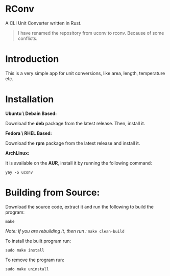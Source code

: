 # RConv
A CLI Unit Converter written in Rust.

> I have renamed the repository from uconv to rconv. Because of some conflicts.

# Introduction
This is a very simple app for unit conversions, like area, length, temperature etc.

# Installation
**Ubuntu \ Debain Based:**

Download the **deb** package from the latest release. Then, install it.

**Fedora \ RHEL Based:**

Download the **rpm** package from the latest release and install it.

**ArchLinux:**

It is available on the **AUR**, install it by running the following command:

``yay -S uconv``

# Building from Source:
Download the source code, extract it and run the following to build the program:

``make``

*Note: If you are rebuilding it, then run :* ``make clean-build``

To install the built program run:

``sudo make install``

To remove the program run:

``sudo make uninstall``
